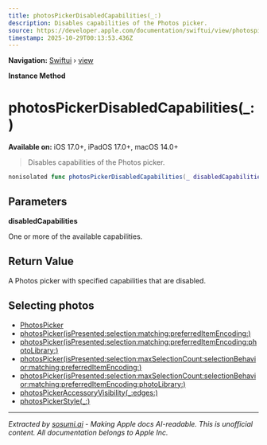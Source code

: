 ```yaml
---
title: photosPickerDisabledCapabilities(_:)
description: Disables capabilities of the Photos picker.
source: https://developer.apple.com/documentation/swiftui/view/photospickerdisabledcapabilities(_:)
timestamp: 2025-10-29T00:13:53.436Z
---
```


**Navigation:** [Swiftui](/documentation/swiftui) › [view](/documentation/swiftui/view)

**Instance Method**

# photosPickerDisabledCapabilities(_:)

**Available on:** iOS 17.0+, iPadOS 17.0+, macOS 14.0+

> Disables capabilities of the Photos picker.

```swift
nonisolated func photosPickerDisabledCapabilities(_ disabledCapabilities: PHPickerCapabilities) -> some View
```

## Parameters

**disabledCapabilities**

One or more of the available capabilities.



## Return Value

A Photos picker with specified capabilities that are disabled.

## Selecting photos

- [PhotosPicker](/documentation/PhotosUI/PhotosPicker)
- [photosPicker(isPresented:selection:matching:preferredItemEncoding:)](/documentation/swiftui/view/photospicker(ispresented:selection:matching:preferreditemencoding:))
- [photosPicker(isPresented:selection:matching:preferredItemEncoding:photoLibrary:)](/documentation/swiftui/view/photospicker(ispresented:selection:matching:preferreditemencoding:photolibrary:))
- [photosPicker(isPresented:selection:maxSelectionCount:selectionBehavior:matching:preferredItemEncoding:)](/documentation/swiftui/view/photospicker(ispresented:selection:maxselectioncount:selectionbehavior:matching:preferreditemencoding:))
- [photosPicker(isPresented:selection:maxSelectionCount:selectionBehavior:matching:preferredItemEncoding:photoLibrary:)](/documentation/swiftui/view/photospicker(ispresented:selection:maxselectioncount:selectionbehavior:matching:preferreditemencoding:photolibrary:))
- [photosPickerAccessoryVisibility(_:edges:)](/documentation/swiftui/view/photospickeraccessoryvisibility(_:edges:))
- [photosPickerStyle(_:)](/documentation/swiftui/view/photospickerstyle(_:))

---

*Extracted by [sosumi.ai](https://sosumi.ai) - Making Apple docs AI-readable.*
*This is unofficial content. All documentation belongs to Apple Inc.*
